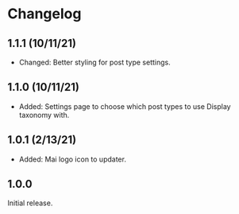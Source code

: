# Changelog

## 1.1.1 (10/11/21)
* Changed: Better styling for post type settings.

## 1.1.0 (10/11/21)
* Added: Settings page to choose which post types to use Display taxonomy with.

## 1.0.1 (2/13/21)
* Added: Mai logo icon to updater.

## 1.0.0
Initial release.
